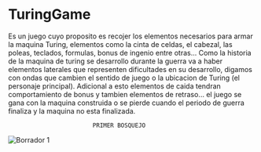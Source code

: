 # TuringGame

Es un juego cuyo proposito es recojer los elementos necesarios para armar la maquina Turing, elementos como la cinta de celdas, el cabezal, las poleas, teclados, formulas, bonus de ingenio entre otras...
Como la historia de la maquina de turing se desarrollo durante la guerra va a haber elementos laterales que representen dificultades en su desarrollo, digamos con ondas que cambien el sentido de juego o la ubicacion de Turing (el personaje principal).
Adicional a esto elementos de caida tendran comportamiento de bonus y tambien elementos de retraso... el juego se gana con la maquina construida o se pierde cuando el periodo de guerra finaliza y la maquina no esta finalizada.

                            PRIMER BOSQUEJO

![Borrador 1](https://1drv.ms/u/s!AuOaYGeaBJKqgr5CzRK6phGfw4pG4Q?e=vb15O1)
